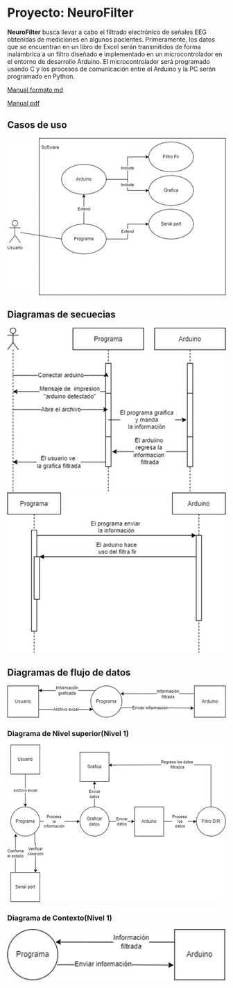 # Proyecto: NeuroFilter

**NeuroFilter** busca llevar a cabo el filtrado electrónico de señales EEG obtenidas de 
mediciones en algunos pacientes. Primeramente, los datos que se encuentran en 
un libro de Excel serán transmitidos de forma inalámbrica a un filtro diseñado e 
implementado en un microcontrolador en el entorno de desarrollo Arduino. El 
microcontrolador será programado usando C y los procesos de comunicación entre 
el Arduino y la PC serán programado en Python. 

[Manual formato md](docs/manual.md)

[Manual pdf](manual.pdf)

## Casos de uso
![Casos de usos.png](docs/casos_uso.png)


## Diagramas de secuecias
![img.png](docs/img.png)
![img_1.png](docs/img_1.png)
## Diagramas de flujo de datos
![img_2.png](docs/img_2.png)
### Diagrama de Nivel superior(Nivel 1)
![img_3.png](docs/img_3.png)
### Diagrama de Contexto(Nivel 1)
![img_5.png](docs/img_5.png)
